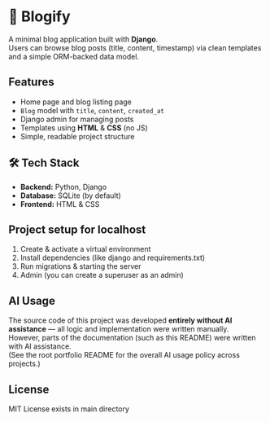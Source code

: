 # 📝 Blogify

A minimal blog application built with **Django**.  
Users can browse blog posts (title, content, timestamp) via clean templates and a simple ORM-backed data model.


##  Features
- Home page and blog listing page
- `Blog` model with `title`, `content`, `created_at`
- Django admin for managing posts
- Templates using **HTML** & **CSS** (no JS)
- Simple, readable project structure




## 🛠 Tech Stack
- **Backend:** Python, Django  
- **Database:** SQLite (by default)  
- **Frontend:** HTML & CSS 





## Project setup for localhost

1. Create & activate a virtual environment
2. Install dependencies (like django and requirements.txt)
3. Run migrations & starting the server
4. Admin (you can create a superuser as an admin)



##  AI Usage
The source code of this project was developed **entirely without AI assistance** — all logic and implementation were written manually.  
However, parts of the documentation (such as this README) were written with AI assistance.  
(See the root portfolio README for the overall AI usage policy across projects.)




##  License
MIT License exists in main directory
